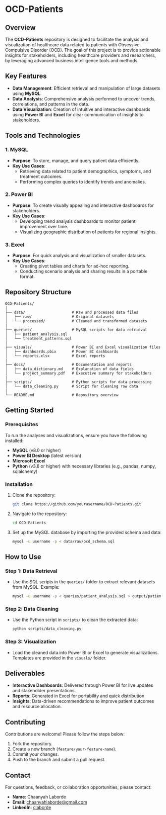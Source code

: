 # OCD-Patients

## Overview
The **OCD-Patients** repository is designed to facilitate the analysis and visualization of healthcare data related to patients with Obsessive-Compulsive Disorder (OCD). The goal of this project is to provide actionable insights for stakeholders, including healthcare providers and researchers, by leveraging advanced business intelligence tools and methods.

## Key Features
- **Data Management**: Efficient retrieval and manipulation of large datasets using **MySQL**.
- **Data Analysis**: Comprehensive analysis performed to uncover trends, correlations, and patterns in the data.
- **Data Visualization**: Creation of intuitive and interactive dashboards using **Power BI** and **Excel** for clear communication of insights to stakeholders.

## Tools and Technologies

### 1. MySQL
- **Purpose**: To store, manage, and query patient data efficiently.
- **Key Use Cases**:
  - Retrieving data related to patient demographics, symptoms, and treatment outcomes.
  - Performing complex queries to identify trends and anomalies.

### 2. Power BI
- **Purpose**: To create visually appealing and interactive dashboards for stakeholders.
- **Key Use Cases**:
  - Developing trend analysis dashboards to monitor patient improvement over time.
  - Visualizing geographic distribution of patients for regional insights.

### 3. Excel
- **Purpose**: For quick analysis and visualization of smaller datasets.
- **Key Use Cases**:
  - Creating pivot tables and charts for ad-hoc reporting.
  - Conducting scenario analysis and sharing results in a portable format.

## Repository Structure
```
OCD-Patients/
|
├── data/                     # Raw and processed data files
│   ├── raw/                  # Original datasets
│   └── processed/            # Cleaned and transformed datasets
|
├── queries/                  # MySQL scripts for data retrieval
│   ├── patient_analysis.sql
│   └── treatment_patterns.sql
|
├── visuals/                  # Power BI and Excel visualization files
│   ├── dashboards.pbix       # Power BI dashboards
│   └── reports.xlsx          # Excel reports
|
├── docs/                     # Documentation and reports
│   ├── data_dictionary.md    # Explanation of data fields
│   └── project_summary.pdf   # Executive summary for stakeholders
|
├── scripts/                  # Python scripts for data processing
│   └── data_cleaning.py      # Script for cleaning raw data
|
└── README.md                 # Repository overview
```

## Getting Started

### Prerequisites
To run the analyses and visualizations, ensure you have the following installed:
- **MySQL** (v8.0 or higher)
- **Power BI Desktop** (latest version)
- **Microsoft Excel**
- **Python** (v3.8 or higher) with necessary libraries (e.g., pandas, numpy, sqlalchemy)

### Installation
1. Clone the repository:
   ```bash
   git clone https://github.com/yourusername/OCD-Patients.git
   ```
2. Navigate to the repository:
   ```bash
   cd OCD-Patients
   ```
3. Set up the MySQL database by importing the provided schema and data:
   ```bash
   mysql -u username -p < data/raw/ocd_schema.sql
   ```

## How to Use

### Step 1: Data Retrieval
- Use the SQL scripts in the `queries/` folder to extract relevant datasets from MySQL.
  Example:
  ```bash
  mysql -u username -p < queries/patient_analysis.sql > output/patient_analysis.csv
  ```

### Step 2: Data Cleaning
- Use the Python script in `scripts/` to clean the extracted data:
  ```bash
  python scripts/data_cleaning.py
  ```

### Step 3: Visualization
- Load the cleaned data into Power BI or Excel to generate visualizations. Templates are provided in the `visuals/` folder.

## Deliverables
- **Interactive Dashboards**: Delivered through Power BI for live updates and stakeholder presentations.
- **Reports**: Generated in Excel for portability and quick distribution.
- **Insights**: Data-driven recommendations to improve patient outcomes and resource allocation.

## Contributing
Contributions are welcome! Please follow the steps below:
1. Fork the repository.
2. Create a new branch (`feature/your-feature-name`).
3. Commit your changes.
4. Push to the branch and submit a pull request.


## Contact
For questions, feedback, or collaboration opportunities, please contact:
- **Name**: Chaanyah Laborde
- **Email**: chaanyahlaborde@gmail.com
- **LinkedIn**: [claborde](https://www.linkedin.com/in/claborde/)

